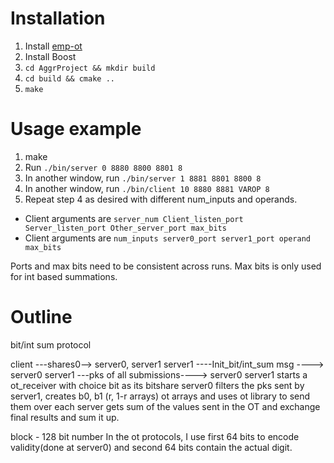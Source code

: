 # Installation

1. Install [emp-ot](https://github.com/emp-toolkit/emp-ot)
2. Install Boost
3. `cd AggrProject && mkdir build`
4. `cd build && cmake ..`
5. `make`

# Usage example

1. make
2. Run `./bin/server 0 8880 8800 8801 8`
3. In another window, run `./bin/server 1 8881 8801 8800 8`
4. In another window, run `./bin/client 10 8880 8881 VAROP 8`
5. Repeat step 4 as desired with different num_inputs and operands. 

* Client arguments are `server_num Client_listen_port Server_listen_port Other_server_port max_bits`
* Client arguments are `num_inputs server0_port server1_port operand max_bits`

Ports and max bits need to be consistent across runs.
Max bits is only used for int based summations.

# Outline

bit/int sum protocol

client ---shares0--> server0, server1
server1 ----Init_bit/int_sum msg ----> server0
server1 ---pks of all submissions----> server0
server1 starts a ot_receiver with choice bit as its bitshare
server0 filters the pks sent by server1, creates b0, b1 (r, 1-r arrays) ot arrays and uses ot library to send them over
each server gets sum of the values sent in the OT and exchange final results and sum it up.

block - 128 bit number
In the ot protocols, I use first 64 bits to encode validity(done at server0) and second 64 bits contain the actual digit.
